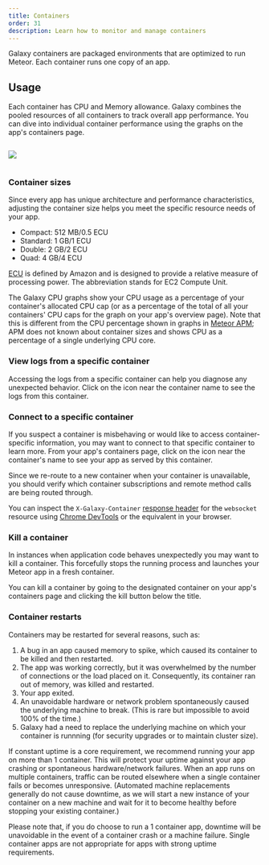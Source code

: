 ```yaml
---
title: Containers
order: 31
description: Learn how to monitor and manage containers
---
```


Galaxy containers are packaged environments that are optimized to run Meteor. Each container runs one copy of an app.

<h2 id="usage">Usage</h2>

Each container has CPU and Memory allowance. Galaxy combines the pooled resources of all containers to track overall app performance. You can dive into individual container performance using the graphs on the app's containers page.

<img src="/images/container-item.png" style="margin: 1em 0;"/>

<h3 id="usage">Container sizes</h3>

Since every app has unique architecture and performance characteristics, adjusting the container size helps you meet the specific resource needs of your app.

- Compact: 512 MB/0.5 ECU
- Standard: 1 GB/1 ECU
- Double: 2 GB/2 ECU
- Quad: 4 GB/4 ECU

[ECU](https://aws.amazon.com/ec2/faqs/#hardware-information) is defined by Amazon and is designed to provide a relative measure of processing power. The abbreviation stands for EC2 Compute Unit.

The Galaxy CPU graphs show your CPU usage as a percentage of your container's allocated CPU cap (or as a percentage of the total of all your containers' CPU caps for the graph on your app's overview page).  Note that this is different from the CPU percentage shown in graphs in [Meteor APM](./apm-getting-started.html); APM does not known about container sizes and shows CPU as a percentage of a single underlying CPU core.

<h3 id="connect-logs">View logs from a specific container</h3>

Accessing the logs from a specific container can help you diagnose any unexpected behavior. Click on the <span class="icon-document"></span> icon near the container name to see the logs from this container.

<h3 id="connect-container">Connect to a specific container</h3>

If you suspect a container is misbehaving or would like to access container-specific information, you may want to connect to that specific container to learn more. From your app's containers page, click on the <span class="icon-share"></span> icon near the container's name to see your app as served by this container.

Since we re-route to a new container when your container is unavailable, you should verify which container subscriptions and remote method calls are being routed through.

You can inspect the `X-Galaxy-Container` [response header](https://developers.google.com/web/tools/chrome-devtools/profile/network-performance/resource-loading#http-headers) for the `websocket` resource using [Chrome DevTools](https://developer.chrome.com/devtools) or the equivalent in your browser.

<h3 id="kill">Kill a container</h3>

In instances when application code behaves unexpectedly you may want to kill a container. This forcefully stops the  running process and launches your Meteor app in a fresh container.

You can kill a container by going to the designated container on your app's containers page and clicking the kill button below the title.

<h3 id="restarts">Container restarts</h3>

Containers may be restarted for several reasons, such as:

1. A bug in an app caused memory to spike, which caused its container to be killed and then restarted.
2. The app was working correctly, but it was overwhelmed by the number of connections or the load placed on it. Consequently, its container ran out of memory, was killed and restarted.
3. Your app exited.
4. An unavoidable hardware or network problem spontaneously caused the underlying machine to break.  (This is rare but impossible to avoid 100% of the time.)
5. Galaxy had a need to replace the underlying machine on which your container is runnning (for security upgrades or to maintain cluster size).

If constant uptime is a core requirement, we recommend running your app on more than 1 container. This will protect your uptime against your app crashing or spontaneous hardware/network failures. When an app runs on multiple containers, traffic can be routed elsewhere when a single container fails or becomes unresponsive.  (Automated machine replacements generally do not cause downtime, as we will start a new instance of your container on a new machine and wait for it to become healthy before stopping your existing container.)

Please note that, if you do choose to run a 1 container app, downtime will be unavoidable in the event of a container crash or a machine failure. Single container apps are not appropriate for apps with strong uptime requirements.
